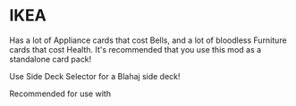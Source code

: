 # IKEA

Has a lot of Appliance cards that cost Bells, and a lot of bloodless Furniture cards that cost Health. It's recommended that you use this mod as a standalone card pack!

Use Side Deck Selector for a Blahaj side deck!

Recommended for use with 